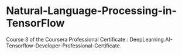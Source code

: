 # Natural-Language-Processing-in-TensorFlow
Course 3 of the Coursera Professional Certificate : DeepLearning.AI-Tensorflow-Developer-Professional-Certificate
